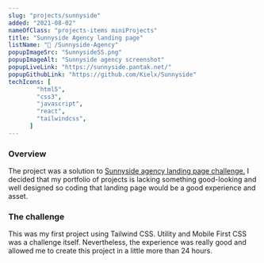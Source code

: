 ```yaml
---
slug: "projects/sunnyside"
added: "2021-08-02"
nameOfClass: "projects-items miniProjects"
title: "Sunnyside Agency landing page"
listName: "🍒 /Sunnyside-Agency"
popupImageSrc: "SunnysideSS.png"
popupImageAlt: "Sunnyside agency screenshot"
popupLiveLink: "https://sunnyside.pantak.net/"
popupGithubLink: "https://github.com/Kielx/Sunnyside"
techIcons: [
        "html5",
        "css3",
        "javascript",
        "react",
        "tailwindcss",
      ]
---
```


### Overview

The project was a solution to <a href="https://www.frontendmentor.io/challenges/sunnyside-agency-landing-page-7yVs3B6ef" target="_blank" rel="noopener"><span>Sunnyside agency landing page challenge.</span></a>
I decided that my portfolio of projects is lacking something good-looking and well designed so coding that landing page would be a good experience and asset.

### The challenge

This was my first project using Tailwind CSS. Utility and Mobile First CSS was a challenge itself. Nevertheless, the experience was really good and allowed me to create this project in a little more than 24 hours.
